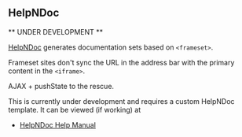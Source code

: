 HelpNDoc
--------

** UNDER DEVELOPMENT **

[HelpNDoc](http://www.helpndoc.com/) generates documentation sets based on `<frameset>`.

Frameset sites don't sync the URL in the address bar with the primary content in the `<iframe>`.

AJAX + pushState to the rescue.

This is currently under development and requires a custom HelpNDoc template. 
It can be viewed (if working) at 

- [HelpNDoc Help Manual](http://playground.meekostuff.net/helpndoc/online-help2/)
